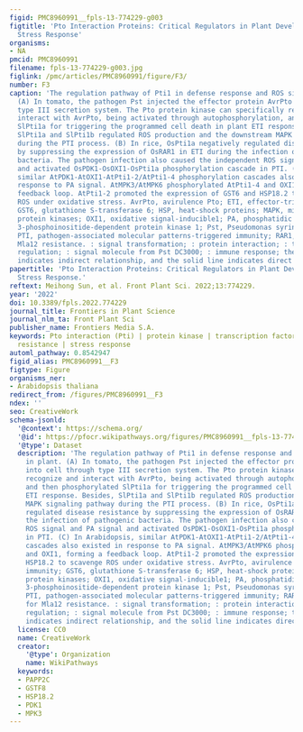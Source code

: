 ```yaml
---
figid: PMC8960991__fpls-13-774229-g003
figtitle: 'Pto Interaction Proteins: Critical Regulators in Plant Development and
  Stress Response'
organisms:
- NA
pmcid: PMC8960991
filename: fpls-13-774229-g003.jpg
figlink: /pmc/articles/PMC8960991/figure/F3/
number: F3
caption: 'The regulation pathway of Pti1 in defense response and ROS signal in plant.
  (A) In tomato, the pathogen Pst injected the effector protein AvrPto into cell through
  type III secretion system. The Pto protein kinase can specifically recognize and
  interact with AvrPto, being activated through autophosphorylation, and then phosphorylated
  SlPti1a for triggering the programmed cell death in plant ETI response. Besides,
  SlPti1a and SlPti1b regulated ROS production and the downstream MAPK signaling pathway
  during the PTI process. (B) In rice, OsPti1a negatively regulated disease resistance
  by suppressing the expression of OsRAR1 in ETI during the infection of pathogenic
  bacteria. The pathogen infection also caused the independent ROS signal and PA signal
  and activated OsPDK1-OsOXI1-OsPti1a phosphorylation cascade in PTI. (C) In Arabidopsis,
  similar AtPDK1-AtOXI1-AtPti1-2/AtPti1-4 phosphorylation cascades also existed in
  response to PA signal. AtMPK3/AtMPK6 phosphorylated AtPti1-4 and OXI1, forming a
  feedback loop. AtPti1-2 promoted the expression of GST6 and HSP18.2 to scavenge
  ROS under oxidative stress. AvrPto, avirulence Pto; ETI, effector-triggered immunity;
  GST6, glutathione S-transferase 6; HSP, heat-shock proteins; MAPK, mitogen-associated
  protein kinases; OXI1, oxidative signal-inducible1; PA, phosphatidic acid; PDK1,
  3-phosphoinositide-dependent protein kinase 1; Pst, Pseudomonas syringae pv. Tomato;
  PTI, pathogen-associated molecular patterns-triggered immunity; RAR1, required for
  Mla12 resistance. : signal transformation; : protein interaction; : transcriptional
  regulation; : signal molecule from Pst DC3000; : immune response; the broke line
  indicates indirect relationship, and the solid line indicates direct relationship.'
papertitle: 'Pto Interaction Proteins: Critical Regulators in Plant Development and
  Stress Response.'
reftext: Meihong Sun, et al. Front Plant Sci. 2022;13:774229.
year: '2022'
doi: 10.3389/fpls.2022.774229
journal_title: Frontiers in Plant Science
journal_nlm_ta: Front Plant Sci
publisher_name: Frontiers Media S.A.
keywords: Pto interaction (Pti) | protein kinase | transcription factor | disease
  resistance | stress response
automl_pathway: 0.8542947
figid_alias: PMC8960991__F3
figtype: Figure
organisms_ner:
- Arabidopsis thaliana
redirect_from: /figures/PMC8960991__F3
ndex: ''
seo: CreativeWork
schema-jsonld:
  '@context': https://schema.org/
  '@id': https://pfocr.wikipathways.org/figures/PMC8960991__fpls-13-774229-g003.html
  '@type': Dataset
  description: 'The regulation pathway of Pti1 in defense response and ROS signal
    in plant. (A) In tomato, the pathogen Pst injected the effector protein AvrPto
    into cell through type III secretion system. The Pto protein kinase can specifically
    recognize and interact with AvrPto, being activated through autophosphorylation,
    and then phosphorylated SlPti1a for triggering the programmed cell death in plant
    ETI response. Besides, SlPti1a and SlPti1b regulated ROS production and the downstream
    MAPK signaling pathway during the PTI process. (B) In rice, OsPti1a negatively
    regulated disease resistance by suppressing the expression of OsRAR1 in ETI during
    the infection of pathogenic bacteria. The pathogen infection also caused the independent
    ROS signal and PA signal and activated OsPDK1-OsOXI1-OsPti1a phosphorylation cascade
    in PTI. (C) In Arabidopsis, similar AtPDK1-AtOXI1-AtPti1-2/AtPti1-4 phosphorylation
    cascades also existed in response to PA signal. AtMPK3/AtMPK6 phosphorylated AtPti1-4
    and OXI1, forming a feedback loop. AtPti1-2 promoted the expression of GST6 and
    HSP18.2 to scavenge ROS under oxidative stress. AvrPto, avirulence Pto; ETI, effector-triggered
    immunity; GST6, glutathione S-transferase 6; HSP, heat-shock proteins; MAPK, mitogen-associated
    protein kinases; OXI1, oxidative signal-inducible1; PA, phosphatidic acid; PDK1,
    3-phosphoinositide-dependent protein kinase 1; Pst, Pseudomonas syringae pv. Tomato;
    PTI, pathogen-associated molecular patterns-triggered immunity; RAR1, required
    for Mla12 resistance. : signal transformation; : protein interaction; : transcriptional
    regulation; : signal molecule from Pst DC3000; : immune response; the broke line
    indicates indirect relationship, and the solid line indicates direct relationship.'
  license: CC0
  name: CreativeWork
  creator:
    '@type': Organization
    name: WikiPathways
  keywords:
  - PAPP2C
  - GSTF8
  - HSP18.2
  - PDK1
  - MPK3
---
```

